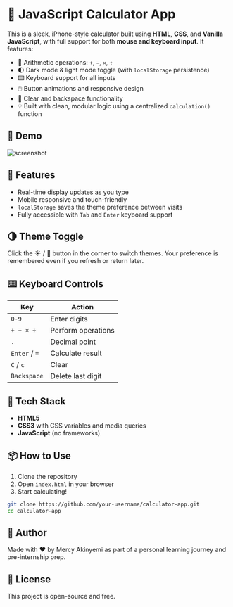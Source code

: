 # 🧮 JavaScript Calculator App

This is a sleek, iPhone-style calculator built using **HTML**, **CSS**, and **Vanilla JavaScript**, with full support for both **mouse and keyboard input**. It features:

- 🔢 Arithmetic operations: `+`, `−`, `×`, `÷`
- 🌓 Dark mode & light mode toggle (with `localStorage` persistence)
- ⌨️ Keyboard support for all inputs
- 🖱️ Button animations and responsive design
- 🧼 Clear and backspace functionality
- 💡 Built with clean, modular logic using a centralized `calculation()` function

## 📸 Demo

![screenshot](screenshot.png)

## 🚀 Features

- Real-time display updates as you type
- Mobile responsive and touch-friendly
- `localStorage` saves the theme preference between visits
- Fully accessible with `Tab` and `Enter` keyboard support

## 🌗 Theme Toggle

Click the ☀️ / 🌙 button in the corner to switch themes. Your preference is remembered even if you refresh or return later.

## ⌨️ Keyboard Controls

| Key       | Action              |
|-----------|---------------------|
| `0-9`     | Enter digits        |
| `+ − × ÷` | Perform operations  |
| `.`       | Decimal point       |
| `Enter` / `=` | Calculate result  |
| `C` / `c` | Clear               |
| `Backspace` | Delete last digit |

## 📁 Tech Stack

- **HTML5**
- **CSS3** with CSS variables and media queries
- **JavaScript** (no frameworks)

## 📦 How to Use

1. Clone the repository
2. Open `index.html` in your browser
3. Start calculating!

```bash
git clone https://github.com/your-username/calculator-app.git
cd calculator-app
```

## 🙌 Author
Made with ❤️ by Mercy Akinyemi as part of a personal learning journey and pre-internship prep.

## 📌 License
This project is open-source and free.
